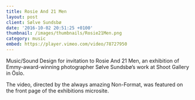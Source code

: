 ```yaml
---
title: Rosie And 21 Men
layout: post
client: Sølve Sundsbø
date: '2016-10-02 20:51:25 +0100'
thumbnail: /images/thumbnails/Rosie21Men.png
category: music
embed: https://player.vimeo.com/video/78727950
---
```


Music/Sound Design for invitation to Rosie And 21 Men, an exhibition of Emmy-award-winning photographer Sølve Sundsbø’s work at Shoot Gallery in Öslo.

The video, directed by the always amazing Non-Format, was featured on the front page of the exhibitions microsite.
